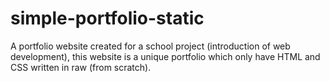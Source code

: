 # simple-portfolio-static
A portfolio website created for a school project (introduction of web development), this website is a unique portfolio which only have HTML and CSS written in raw (from scratch).
